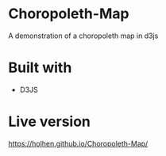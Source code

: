 # Choropoleth-Map
A demonstration of a choropoleth map in d3js

# Built with
  - D3JS
  
# Live version
https://holhen.github.io/Choropoleth-Map/
